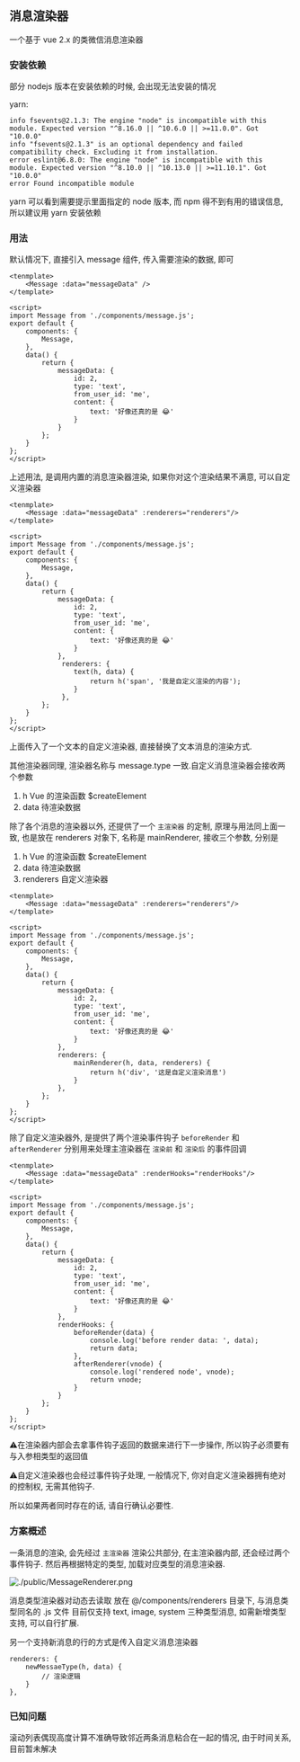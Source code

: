 ## 消息渲染器
一个基于 vue 2.x 的类微信消息渲染器

### 安装依赖

部分 nodejs 版本在安装依赖的时候, 会出现无法安装的情况

yarn:

```
info fsevents@2.1.3: The engine "node" is incompatible with this module. Expected version "^8.16.0 || ^10.6.0 || >=11.0.0". Got "10.0.0"
info "fsevents@2.1.3" is an optional dependency and failed compatibility check. Excluding it from installation.
error eslint@6.8.0: The engine "node" is incompatible with this module. Expected version "^8.10.0 || ^10.13.0 || >=11.10.1". Got "10.0.0"
error Found incompatible module
```

yarn 可以看到需要提示里面指定的 node 版本, 而 npm 得不到有用的错误信息, 所以建议用 yarn 安装依赖

### 用法
默认情况下, 直接引入 message 组件, 传入需要渲染的数据, 即可
```
<tenmplate>
    <Message :data="messageData" />
</template>

<script>
import Message from './components/message.js';
export default {
    components: {
        Message,
    },
    data() {
        return {
            messageData: {
                id: 2,
                type: 'text',
                from_user_id: 'me',
                content: {
                    text: '好像还真的是 😂'
                }
            }
        };
    }
};
</script>
```

上述用法, 是调用内置的消息渲染器渲染, 如果你对这个渲染结果不满意, 可以自定义渲染器
```
<tenmplate>
    <Message :data="messageData" :renderers="renderers"/>
</template>

<script>
import Message from './components/message.js';
export default {
    components: {
        Message,
    },
    data() {
        return {
            messageData: {
                id: 2,
                type: 'text',
                from_user_id: 'me',
                content: {
                    text: '好像还真的是 😂'
                }
            },
             renderers: {
                text(h, data) {
                    return h('span', '我是自定义渲染的内容');
                }
             },
        };
    }
};
</script>
```
上面传入了一个文本的自定义渲染器, 直接替换了文本消息的渲染方式.

其他渲染器同理, 渲染器名称与 message.type 一致.自定义消息渲染器会接收两个参数
1. h Vue 的渲染函数 $createElement
1. data 待渲染数据


除了各个消息的渲染器以外, 还提供了一个 `主渲染器` 的定制, 原理与用法同上面一致,
也是放在 renderers 对象下, 名称是 mainRenderer, 接收三个参数, 分别是
1. h Vue 的渲染函数 $createElement
1. data 待渲染数据
1. renderers 自定义渲染器

```
<tenmplate>
    <Message :data="messageData" :renderers="renderers"/>
</template>

<script>
import Message from './components/message.js';
export default {
    components: {
        Message,
    },
    data() {
        return {
            messageData: {
                id: 2,
                type: 'text',
                from_user_id: 'me',
                content: {
                    text: '好像还真的是 😂'
                }
            },
            renderers: {
                mainRenderer(h, data, renderers) {
                    return h('div', '这是自定义渲染消息')
                }
            },
        };
    }
};
</script>
```

除了自定义渲染器外, 是提供了两个渲染事件钩子 `beforeRender` 和 `afterRenderer` 分别用来处理主渲染器在 `渲染前` 和 `渲染后` 的事件回调

```
<tenmplate>
    <Message :data="messageData" :renderHooks="renderHooks"/>
</template>

<script>
import Message from './components/message.js';
export default {
    components: {
        Message,
    },
    data() {
        return {
            messageData: {
                id: 2,
                type: 'text',
                from_user_id: 'me',
                content: {
                    text: '好像还真的是 😂'
                }
            },
            renderHooks: {
                beforeRender(data) {
                    console.log('before render data: ', data);
                    return data;
                },
                afterRenderer(vnode) {
                    console.log('rendered node', vnode);
                    return vnode;
                }
            }
        };
    }
};
</script>
```
⚠️在渲染器内部会去拿事件钩子返回的数据来进行下一步操作,
所以钩子必须要有与入参相类型的返回值

⚠️自定义渲染器也会经过事件钩子处理, 一般情况下, 你对自定义渲染器拥有绝对的控制权, 无需其他钩子.

所以如果两者同时存在的话, 请自行确认必要性.

### 方案概述

一条消息的渲染, 会先经过 `主渲染器` 渲染公共部分,
在主渲染器内部, 还会经过两个事件钩子.
然后再根据特定的类型, 加载对应类型的消息渲染器.

![./public/MessageRenderer.png]('https://gd-filems.dancf.com/mps/mcm79j/mcm79j/09c0cb22-83ef-4e7f-abc2-01fe8a91ca71.png')

消息类型渲染器对动态去读取 放在 @/components/renderers 目录下, 与消息类型同名的 .js 文件
目前仅支持 text, image, system 三种类型消息, 如需新增类型支持, 可以自行扩展.

另一个支持新消息的行的方式是传入自定义消息渲染器

```
renderers: {
    newMessaeType(h, data) {
        // 渲染逻辑
    }
},
```

### 已知问题

滚动列表偶现高度计算不准确导致邻近两条消息粘合在一起的情况, 由于时间关系, 目前暂未解决
